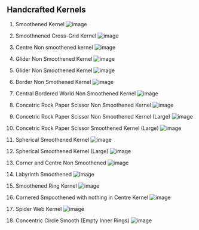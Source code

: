 ## Handcrafted Kernels

1. Smoothened Kernel
![image](https://user-images.githubusercontent.com/13884479/221363089-c3586010-81e0-4104-957e-270251ad31ff.png)

2. Smoothnened Cross-Grid Kernel
![image](https://user-images.githubusercontent.com/13884479/221363120-d1b822d9-d2cb-4a60-ab23-ae2b8b486d9c.png)

3. Centre Non smoothened kernel
![image](https://user-images.githubusercontent.com/13884479/221363145-e9e1d760-431f-400e-b62e-a0b7c622109e.png)

4. Glider Non Smoothened Kernel
![image](https://user-images.githubusercontent.com/13884479/221363168-2e002684-eda6-42e8-b44d-4800578b8ec3.png)

5. Glider Non Smoothened Kernel
![image](https://user-images.githubusercontent.com/13884479/221363176-fe04ba87-fa4d-412f-80ea-5c5686b7e386.png)

6. Border Non Smothened Kernel
![image](https://user-images.githubusercontent.com/13884479/221363190-1561b21c-7092-4c23-bc7b-efb882543331.png)

7. Central Bordered World Non Smoothened Kernel
![image](https://user-images.githubusercontent.com/13884479/221363232-ec38fde1-cba0-4daf-9be8-7f2b3d8b1d9f.png)

8. Concetric Rock Paper Scissor Non Smoothened Kernel
![image](https://user-images.githubusercontent.com/13884479/221363250-131013a6-bdb4-4c71-965f-13e7a8c811e2.png)

9. Concetric Rock Paper Scissor Non Smoothened Kernel (Large)
![image](https://user-images.githubusercontent.com/13884479/221363263-36cb287d-309a-4160-82c1-3db3628cefc7.png)

10. Concetric Rock Paper Scissor Smoothened Kernel (Large)
![image](https://user-images.githubusercontent.com/13884479/221363299-9ac1fbff-06d9-4a0d-9c84-ab97f4d4dfbd.png)

11. Spherical Smoothened Kernel
![image](https://user-images.githubusercontent.com/13884479/221363348-2805fe68-ed90-4c58-8ef7-d1a466d84b1c.png)

12. Spherical Smoothened Kernel (Large)
![image](https://user-images.githubusercontent.com/13884479/221363380-6768d6a5-3ca0-415e-a1ae-2b7bebeb08d9.png)

13. Corner and Centre Non Smoothened
![image](https://user-images.githubusercontent.com/13884479/221363422-62de0618-b7c0-44b2-815c-cf0e17110743.png)

14. Labyrinth Smoothened
![image](https://user-images.githubusercontent.com/13884479/221363433-1ab61e12-279a-47ba-98ac-30992d6876fc.png)

15. Smoothened Ring Kernel
![image](https://user-images.githubusercontent.com/13884479/221363456-6d6cb644-e4d5-4682-8ad2-89f04c102a62.png)

16. Cornered Smpoothened with nothing in Centre Kernel
![image](https://user-images.githubusercontent.com/13884479/221363482-b21abaa4-171e-481f-bcfb-b8a3ae56af2a.png)

17. Spider Web Kernel
![image](https://user-images.githubusercontent.com/13884479/221385448-5893b6bc-aba9-476f-a3bd-f3688ff05ea1.png)

18. Concentric Circle Smooth (Empty Inner Rings)
![image](https://user-images.githubusercontent.com/13884479/221385465-8d2027b2-948e-4802-bcc0-c5fca63cf28d.png)

